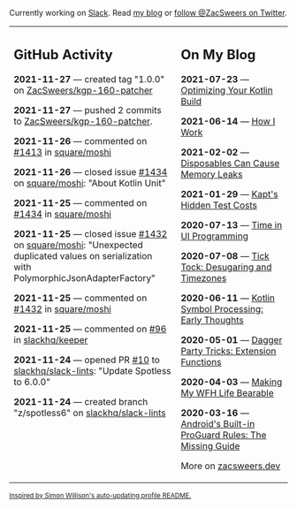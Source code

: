 Currently working on [Slack](https://slack.com/). Read [my blog](https://zacsweers.dev/) or [follow @ZacSweers on Twitter](https://twitter.com/ZacSweers).

<table><tr><td valign="top" width="60%">

## GitHub Activity
<!-- githubActivity starts -->
**2021-11-27** — created tag "1.0.0" on [ZacSweers/kgp-160-patcher](https://api.github.com/repos/ZacSweers/kgp-160-patcher)

**2021-11-27** — pushed 2 commits to [ZacSweers/kgp-160-patcher](https://api.github.com/repos/ZacSweers/kgp-160-patcher).

**2021-11-26** — commented on [#1413](https://github.com/square/moshi/issues/1413#issuecomment-980166866) in [square/moshi](https://api.github.com/repos/square/moshi)

**2021-11-26** — closed issue [#1434](https://api.github.com/repos/square/moshi/issues/1434) on [square/moshi](https://api.github.com/repos/square/moshi): "About Kotlin Unit"

**2021-11-25** — commented on [#1434](https://github.com/square/moshi/issues/1434#issuecomment-979632447) in [square/moshi](https://api.github.com/repos/square/moshi)

**2021-11-25** — closed issue [#1432](https://api.github.com/repos/square/moshi/issues/1432) on [square/moshi](https://api.github.com/repos/square/moshi): "Unexpected duplicated values on serialization with PolymorphicJsonAdapterFactory"

**2021-11-25** — commented on [#1432](https://github.com/square/moshi/issues/1432#issuecomment-979469133) in [square/moshi](https://api.github.com/repos/square/moshi)

**2021-11-25** — commented on [#96](https://github.com/slackhq/keeper/issues/96#issuecomment-979306177) in [slackhq/keeper](https://api.github.com/repos/slackhq/keeper)

**2021-11-24** — opened PR [#10](https://api.github.com/repos/slackhq/slack-lints/pulls/10) to [slackhq/slack-lints](https://api.github.com/repos/slackhq/slack-lints): "Update Spotless to 6.0.0"

**2021-11-24** — created branch "z/spotless6" on [slackhq/slack-lints](https://api.github.com/repos/slackhq/slack-lints)
<!-- githubActivity ends -->
</td><td valign="top" width="40%">

## On My Blog
<!-- blog starts -->
**2021-07-23** — [Optimizing Your Kotlin Build](https://www.zacsweers.dev/optimizing-your-kotlin-build/)

**2021-06-14** — [How I Work](https://www.zacsweers.dev/how-i-work/)

**2021-02-02** — [Disposables Can Cause Memory Leaks](https://www.zacsweers.dev/disposables-can-cause-memory-leaks/)

**2021-01-29** — [Kapt's Hidden Test Costs](https://www.zacsweers.dev/kapts-hidden-test-costs/)

**2020-07-13** — [Time in UI Programming](https://www.zacsweers.dev/time-in-ui/)

**2020-07-08** — [Tick Tock: Desugaring and Timezones](https://www.zacsweers.dev/ticktock-desugaring-timezones/)

**2020-06-11** — [Kotlin Symbol Processing: Early Thoughts](https://www.zacsweers.dev/kotlin-symbol-processor-early-thoughts/)

**2020-05-01** — [Dagger Party Tricks: Extension Functions](https://www.zacsweers.dev/dagger-party-tricks-extension-functions/)

**2020-04-03** — [Making My WFH Life Bearable](https://www.zacsweers.dev/making-wfh-life-bearable/)

**2020-03-16** — [Android's Built-in ProGuard Rules: The Missing Guide](https://www.zacsweers.dev/android-proguard-rules/)
<!-- blog ends -->
More on [zacsweers.dev](https://zacsweers.dev/)
</td></tr></table>

<sub><a href="https://simonwillison.net/2020/Jul/10/self-updating-profile-readme/">Inspired by Simon Willison's auto-updating profile README.</a></sub>